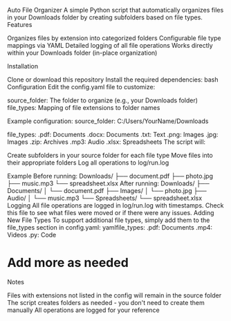 Auto File Organizer
A simple Python script that automatically organizes files in your Downloads folder by creating subfolders based on file types.
Features

Organizes files by extension into categorized folders
Configurable file type mappings via YAML
Detailed logging of all file operations
Works directly within your Downloads folder (in-place organization)

Installation

Clone or download this repository
Install the required dependencies:
bash
Configuration
Edit the config.yaml file to customize:

source_folder: The folder to organize (e.g., your Downloads folder)
file_types: Mapping of file extensions to folder names

Example configuration:
source_folder: C:/Users/YourName/Downloads

file_types:
  .pdf: Documents
  .docx: Documents
  .txt: Text
  .png: Images
  .jpg: Images
  .zip: Archives
  .mp3: Audio
  .xlsx: Spreadsheets
The script will:

Create subfolders in your source folder for each file type
Move files into their appropriate folders
Log all operations to log/run.log

Example
Before running:
Downloads/
├── document.pdf
├── photo.jpg
├── music.mp3
└── spreadsheet.xlsx
After running:
Downloads/
├── Documents/
│   └── document.pdf
├── Images/
│   └── photo.jpg
├── Audio/
│   └── music.mp3
└── Spreadsheets/
    └── spreadsheet.xlsx
Logging
All file operations are logged in log/run.log with timestamps. Check this file to see what files were moved or if there were any issues.
Adding New File Types
To support additional file types, simply add them to the file_types section in config.yaml:
yamlfile_types:
  .pdf: Documents
  .mp4: Videos
  .py: Code
  # Add more as needed
Notes

Files with extensions not listed in the config will remain in the source folder
The script creates folders as needed - you don't need to create them manually
All operations are logged for your reference

